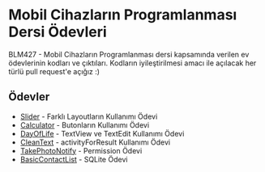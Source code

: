 # Mobil Cihazların Programlanması Dersi Ödevleri

BLM427 - Mobil Cihazların Programlanması dersi kapsamında verilen ev ödevlerinin kodları ve çıktıları. Kodların iyileştirilmesi amacı ile açılacak her türlü pull request'e açığız :)

## Ödevler

- [Slider](/Slider) - Farklı Layoutların Kullanımı Ödevi
- [Calculator](/Calculator) - Butonların Kullanımı Ödevi
- [DayOfLife](/DayOfLife) - TextView ve TextEdit Kullanımı Ödevi
- [CleanText](/CleanText) - activityForResult Kullanımı Ödevi
- [TakePhotoNotify](/TakePhotoNotify) - Permission Ödevi
- [BasicContactList](/BasicContactList) - SQLite Ödevi
